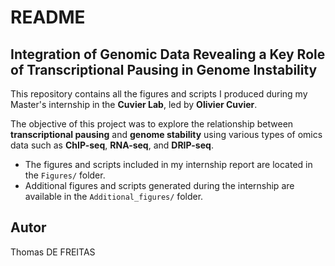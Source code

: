 # README

## Integration of Genomic Data Revealing a Key Role of Transcriptional Pausing in Genome Instability

This repository contains all the figures and scripts I produced during my Master's internship in the **Cuvier Lab**, led by **Olivier Cuvier**.

The objective of this project was to explore the relationship between **transcriptional pausing** and **genome stability** using various types of omics data such as **ChIP-seq**, **RNA-seq**, and **DRIP-seq**.

- The figures and scripts included in my internship report are located in the `Figures/` folder.
- Additional figures and scripts generated during the internship are available in the `Additional_figures/` folder.

## Autor
Thomas DE FREITAS 
